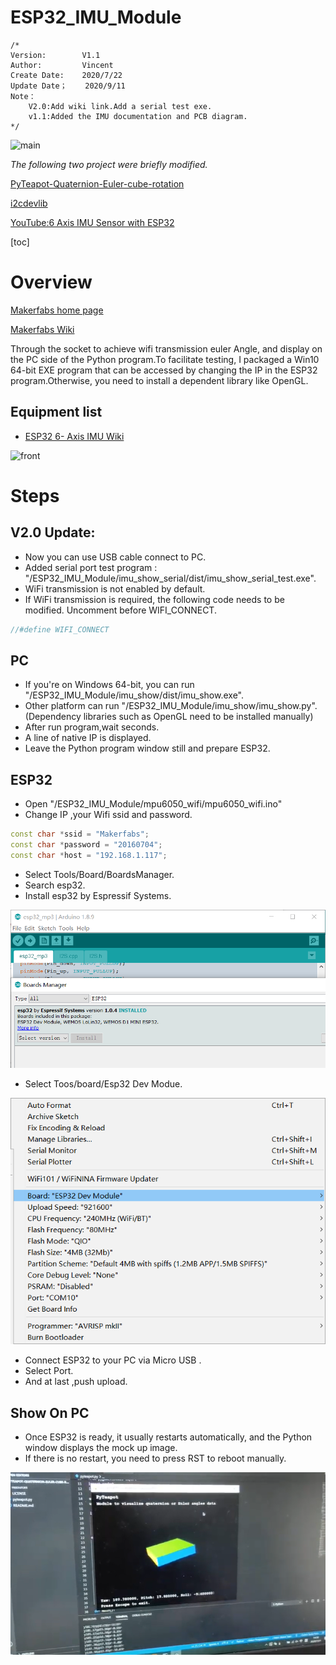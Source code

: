 # ESP32_IMU_Module

```
/*
Version:		V1.1
Author:			Vincent
Create Date:	2020/7/22
Update Date；	2020/9/11
Note：
	V2.0:Add wiki link.Add a serial test exe.
	v1.1:Added the IMU documentation and PCB diagram.
*/
```

![main](md_pic/show.gif)

*The following two project were briefly modified.*

[PyTeapot-Quaternion-Euler-cube-rotation](https://github.com/thecountoftuscany/PyTeapot-Quaternion-Euler-cube-rotation)

[i2cdevlib](https://github.com/jrowberg/i2cdevlib)

[YouTube:6 Axis IMU Sensor with ESP32](https://www.youtube.com/watch?v=PJSM8G_pLW8&feature=youtu.be)

[toc]

# Overview

[Makerfabs home page](https://www.makerfabs.com/)

[Makerfabs Wiki](https://makerfabs.com/wiki/index.php?title=Main_Page)

Through the socket to achieve wifi transmission euler Angle, and display on the PC side of the Python program.To facilitate testing, I packaged a Win10 64-bit EXE program that can be accessed by changing the IP in the ESP32 program.Otherwise, you need to install a dependent library like OpenGL.



## Equipment list

- [ESP32 6- Axis IMU Wiki](https://www.makerfabs.com/wiki/index.php?title=ESP32_IMU) 

![front](md_pic/front.jpg)

# Steps

## V2.0 Update:

- Now you can use USB cable connect to PC.
- Added serial port test program : "/ESP32_IMU_Module/imu_show_serial/dist/imu_show_serial_test.exe".
- WiFi transmission is not enabled by default.
- If WiFi transmission is required, the following code needs to be modified.  Uncomment before WIFI_CONNECT.

```c++
//#define WIFI_CONNECT
```



## PC

- If you're on Windows 64-bit, you can run "/ESP32_IMU_Module/imu_show/dist/imu_show.exe".
- Other platform can run "/ESP32_IMU_Module/imu_show/imu_show.py".(Dependency libraries such as OpenGL need to be installed manually)
- After run program,wait seconds.
- A line of native IP is displayed.
- Leave the Python program window still and prepare ESP32.

## ESP32

- Open "/ESP32_IMU_Module/mpu6050_wifi/mpu6050_wifi.ino"
- Change IP ,your Wifi ssid and password.

```c++
const char *ssid = "Makerfabs";
const char *password = "20160704";
const char *host = "192.168.1.117"; 
```

- Select Tools/Board/BoardsManager.
- Search esp32.
- Install esp32 by Espressif Systems.

![install_esp32](md_pic/install_esp32.png)

- Select Toos/board/Esp32 Dev Modue.

![select_board](md_pic/select_board.png)

- Connect ESP32 to your PC via Micro USB .
- Select Port.
- And at last ,push upload.

## Show On PC

- Once ESP32 is ready, it usually restarts automatically, and the Python window displays the mock up image.
- If there is no restart, you need to press RST to reboot manually.

![pc_show](md_pic/pc_show.png)

